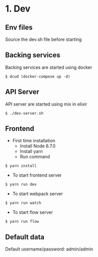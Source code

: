 # 1. Dev

## Env files

Source the dev.sh file before starting

## Backing services

Backing services are started using docker

```
$ dcud (docker-compose up -d)
```

## API Server

API server are started using mix in elixir

```
$ ./dev-server.sh
```

## Frontend

- First time installation
  - Install Node 6.7.0
  - Install yarn
  - Run command

```
$ yarn install
```

- To start frontend server

```
$ yarn run dev
```

- To start webpack server

```
$ yarn run watch
```

- To start flow server

```
$ yarn run flow
```

## Default data

Default username/password: admin/admin

